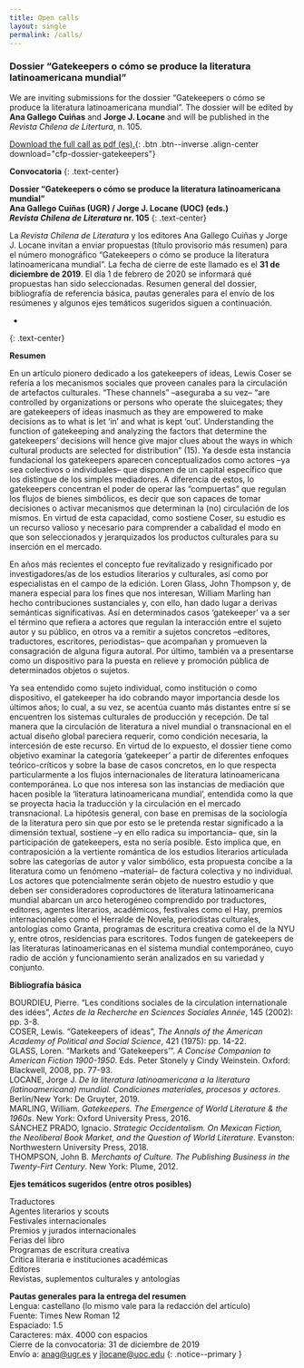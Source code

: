 ```yaml
---
title: Open calls
layout: single
permalink: /calls/
---
```


### Dossier “Gatekeepers o cómo se produce la literatura latinoamericana mundial”


We are inviting submissions for the dossier “Gatekeepers o cómo se produce la literatura latinoamericana mundial”. The dossier will be edited by **Ana Gallego Cuiñas** and **Jorge J. Locane** and will be published in the *Revista Chilena de Litertura*, n. 105.

[Download the full call as pdf (es).](/assets/docs/cfp-dossier.pdf){: .btn .btn--inverse .align-center download="cfp-dossier-gatekeepers"}

**Convocatoria**
{: .text-center}

**Dossier “Gatekeepers o cómo se produce la literatura latinoamericana mundial”  
Ana Gallego Cuiñas (UGR) / Jorge J. Locane (UOC) (eds.)  
_Revista Chilena de Literatura_ nr. 105**
{: .text-center}

La _Revista Chilena de Literatura_ y los editores Ana Gallego Cuiñas y Jorge J. Locane invitan a enviar propuestas (título provisorio más resumen) para el número monográfico “Gatekeepers o cómo se produce la literatura latinoamericana mundial”. La fecha de cierre de este llamado es el **31 de diciembre de 2019**. El día 1 de febrero de 2020 se informará qué propuestas han sido seleccionadas. Resumen general del dossier, bibliografía de referencia básica, pautas generales para el envío de los resúmenes y algunos ejes temáticos sugeridos siguen a continuación.

*
{: .text-center}

**Resumen**

En un artículo pionero dedicado a los gatekeepers of ideas, Lewis Coser se refería a los mecanismos sociales que proveen canales para la circulación de artefactos culturales. “These channels” –aseguraba a su vez– “are controlled by organizations or persons who operate the sluicegates; they are gatekeepers of ideas inasmuch as they are empowered to make decisions as to what is let ‘in’ and what is kept ‘out’. Understanding the function of gatekeeping and analyzing the factors that determine the gatekeepers’ decisions will hence give major clues about the ways in which cultural products are selected for distribution” (15). Ya desde esta instancia fundacional los gatekeepers aparecen conceptualizados como actores –ya sea colectivos o individuales– que disponen de un capital específico que los distingue de los simples mediadores. A diferencia de estos, lo gatekeepers concentran el poder de operar las “compuertas” que regulan los flujos de bienes simbólicos, es decir que son capaces de tomar decisiones o activar mecanismos que determinan la (no) circulación de los mismos. En virtud de esta capacidad, como sostiene Coser, su estudio es un recurso valioso y necesario para comprender a cabalidad el modo en que son seleccionados y jerarquizados los productos culturales para su inserción en el mercado.

En años más recientes el concepto fue revitalizado y resignificado por investigadores/as de los estudios literarios y culturales, así como por especialistas en el campo de la edición. Loren Glass, John Thompson y, de manera especial para los fines que nos interesan, William Marling han hecho contribuciones sustanciales y, con ello, han dado lugar a derivas semánticas significativas. Así en determinados casos ‘gatekeeper’ va a ser el término que refiera a actores que regulan la interacción entre el sujeto autor y su público, en otros va a remitir a sujetos concretos –editores, traductores, escritores, periodistas– que acompañan y promueven la consagración de alguna figura autoral. Por último, también va a presentarse como un dispositivo para la puesta en relieve y promoción pública de determinados objetos o sujetos.

Ya sea entendido como sujeto individual, como institución o como dispositivo, el gatekeeper ha ido cobrando mayor importancia desde los últimos años; lo cual, a su vez, se acentúa cuanto más distantes entre sí se encuentren los sistemas culturales de producción y recepción. De tal manera que la circulación de literatura a nivel mundial o transnacional en el actual diseño global pareciera requerir, como condición necesaria, la intercesión de este recurso. En virtud de lo expuesto, el dossier tiene como objetivo examinar la categoría ‘gatekeeper’ a partir de diferentes enfoques teórico-críticos y sobre la base de casos concretos, en lo que respecta particularmente a los flujos internacionales de literatura latinoamericana contemporánea. Lo que nos interesa son las instancias de mediación que hacen posible la ‘literatura latinoamericana mundial’, entendida como la que se proyecta hacia la traducción y la circulación en el mercado transnacional. La hipótesis general, con base en premisas de la sociología de la literatura pero sin que por esto se le pretenda restar significado a la dimensión textual, sostiene –y en ello radica su importancia– que, sin la participación de gatekeepers, esta no sería posible. Esto implica que, en contraposición a la vertiente romántica de los estudios literarios articulada sobre las categorías de autor y valor simbólico, esta propuesta concibe a la literatura como un fenómeno –material– de factura colectiva y no individual. Los actores que potencialmente serán objeto de nuestro estudio y que deben ser consideradores coproductores de literatura latinoamericana mundial abarcan un arco heterogéneo comprendido por traductores, editores, agentes literarios, académicos, festivales como el Hay, premios internacionales como el Herralde de Novela, periodistas culturales, antologías como Granta, programas de escritura creativa como el de la NYU y, entre otros, residencias para escritores. Todos fungen de gatekeepers de las literaturas latinoamericanas en el sistema mundial contemporáneo, cuyo radio de acción y funcionamiento serán analizados en su variedad y conjunto.

**Bibliografía básica**

BOURDIEU, Pierre. “Les conditions sociales de la circulation internationale des idées”,  _Actes de la Recherche en Sciences Sociales Année_, 145 (2002): pp. 3-8.  
COSER, Lewis. “Gatekeepers of ideas”, _The Annals of the American Academy of Political and Social Science_, 421 (1975): pp. 14-22.  
GLASS, Loren. “Markets and ‘Gatekeepers’”. _A Concise Companion to American Fiction 1900-1950_. Eds. Peter Stonely y Cindy Weinstein. Oxford: Blackwell, 2008, pp. 77-93.  
LOCANE, Jorge J. _De la literatura latinoamericana a la literatura (latinoamericana) mundial. Condiciones materiales, procesos y actores_. Berlín/New York: De Gruyter, 2019.  
MARLING, William. _Gatekeepers. The Emergence of World Literature & the 1960s_. New York: Oxford University Press, 2016.  
SÁNCHEZ PRADO, Ignacio. _Strategic Occidentalism. On Mexican Fiction, the Neoliberal Book Market, and the Question of World Literature_. Evanston: Northwestern University Press, 2018.  
THOMPSON, John B. _Merchants of Culture. The Publishing Business in the Twenty-Firt Century_. New York: Plume, 2012.  

**Ejes temáticos sugeridos (entre otros posibles)**

Traductores  
Agentes literarios y scouts  
Festivales internacionales  
Premios y jurados internacionales  
Ferias del libro  
Programas de escritura creativa  
Crítica literaria e instituciones académicas  
Editores  
Revistas, suplementos culturales y antologías  

**Pautas generales para la entrega del resumen**  
Lengua: castellano (lo mismo vale para la redacción del artículo)  
Fuente: Times New Roman 12  
Espaciado: 1.5  
Caracteres: máx. 4000 con espacios  
Cierre de la convocatoria: 31 de diciembre de 2019  
Envío a: anag@ugr.es y jlocane@uoc.edu
{: .notice--primary }
